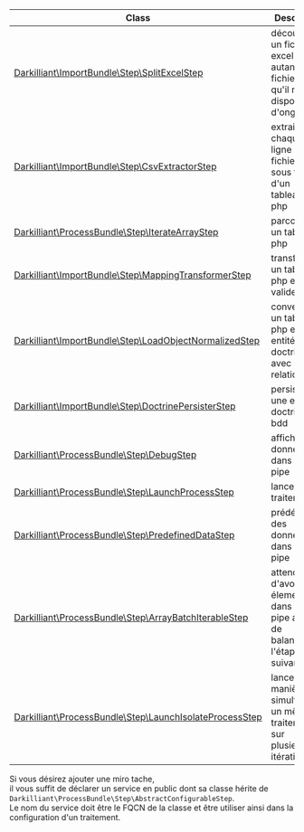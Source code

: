 | Class                                                                                           | Descriptif                                                                    |
|-------------------------------------------------------------------------------------------------|-------------------------------------------------------------------------------|
| [Darkilliant\ImportBundle\Step\SplitExcelStep](./step/split_excel.md)                           | découper un fichier excel en autant de fichiers csv qu'il ne dispose d'onglet |
| [Darkilliant\ImportBundle\Step\CsvExtractorStep](./step/csv_extractor.md)                       | extraire chaque ligne d'un fichier csv sous forme d'un tableau php            |
| [Darkilliant\ProcessBundle\Step\IterateArrayStep](./step/iterate_array.md)                      | parcourir un tableau php                                                      |
| [Darkilliant\ImportBundle\Step\MappingTransformerStep](./step/mapping_transformer.md)           | transformer un tableau php et le valider                                      |
| [Darkilliant\ImportBundle\Step\LoadObjectNormalizedStep](./step/load_object_normalized.md)      | convertir un tableau php en entité doctrine avec ses relations                |
| [Darkilliant\ImportBundle\Step\DoctrinePersisterStep](./step/doctrine_persister.md)             | persister une entité doctrine en bdd                                          |
| [Darkilliant\ProcessBundle\Step\DebugStep](./step/debug.md)                                     | affiches les données dans le pipe                                             |
| [Darkilliant\ProcessBundle\Step\LaunchProcessStep](./step/launch_process.md)                    | lancer un traitement                                                          |
| [Darkilliant\ProcessBundle\Step\PredefinedDataStep](./step/predefined_data.md)                  | prédéfinir des données dans le pipe                                           |
| [Darkilliant\ProcessBundle\Step\ArrayBatchIterableStep](./step/array_batch_iterable_step.md)    | attend d'avoir x élement dans le pipe avant de balancer à l'étape suivante    |
| [Darkilliant\ProcessBundle\Step\LaunchIsolateProcessStep](./step/launch_isolate_process_step.md)| lance de manière simultané un même traitement sur plusieurs itération         |

Si vous désirez ajouter une miro tache,<br>
il vous suffit de déclarer un service en public dont sa classe hérite de `Darkilliant\ProcessBundle\Step\AbstractConfigurableStep`.<br>
Le nom du service doit être le FQCN de la classe et être utiliser ainsi dans la configuration d'un traitement.